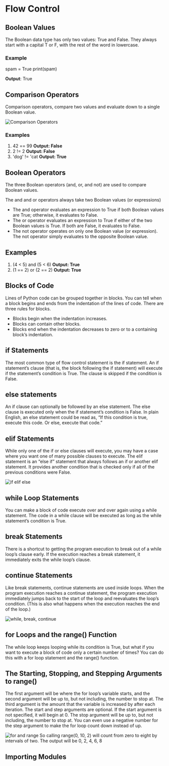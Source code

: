 # Flow Control

## Boolean Values
The Boolean data type has only two values: True and False. They always start with a capital T or F, with the rest of the word in lowercase. 
### Example
spam = True
print(spam)

**Output**: True

## Comparison Operators
Comparison operators, compare two values and evaluate down to a single Boolean value.

![Comparison Operators]()

### Examples
1. 42 == 99        **Output: False**
2. 2 != 2          **Output: False**
3. 'dog' != 'cat   **Output: True**

## Boolean Operators
The three Boolean operators (and, or, and not) are used to compare Boolean values.

The and and or operators always take two Boolean values (or expressions)
* The and operator evaluates an expression to True if both Boolean values are True; otherwise, it evaluates to False. 
* The or operator evaluates an expression to True if either of the two Boolean values is True. If both are False, it evaluates to False.
* The not operator operates on only one Boolean value (or expression). The not operator simply evaluates to the opposite Boolean value.

## Examples
1. (4 < 5) and (5 < 6)
**Output: True**
2. (1 == 2) or (2 == 2)
**Output: True**

## Blocks of Code
Lines of Python code can be grouped together in blocks. You can tell when a block begins and ends from the indentation of the lines of code. There are three rules for blocks.

* Blocks begin when the indentation increases.
* Blocks can contain other blocks.
* Blocks end when the indentation decreases to zero or to a containing block’s indentation.

## if Statements
The most common type of flow control statement is the if statement. An if statement’s clause (that is, the block following the if statement) will execute if the statement’s condition is True. The clause is skipped if the condition is False.

## else statements
An if clause can optionally be followed by an else statement. The else clause is executed only when the if statement’s condition is False. In plain English, an else statement could be read as, “If this condition is true, execute this code. Or else, execute that code.” 

## elif Statements
While only one of the if or else clauses will execute, you may have a case where you want one of many possible clauses to execute. The elif statement is an “else if” statement that always follows an if or another elif statement. It provides another condition that is checked only if all of the previous conditions were False. 

![if elif else]()

## while Loop Statements
You can make a block of code execute over and over again using a while statement. The code in a while clause will be executed as long as the while statement’s condition is True.

## break Statements
There is a shortcut to getting the program execution to break out of a while loop’s clause early. If the execution reaches a break statement, it immediately exits the while loop’s clause.

## continue Statements
Like break statements, continue statements are used inside loops. When the program execution reaches a continue statement, the program execution immediately jumps back to the start of the loop and reevaluates the loop’s condition. (This is also what happens when the execution reaches the end of the loop.)

![while, break, continue]()

## for Loops and the range() Function
The while loop keeps looping while its condition is True, but what if you want to execute a block of code only a certain number of times? You can do this with a for loop statement and the range() function.

## The Starting, Stopping, and Stepping Arguments to range()
The first argument will be where the for loop’s variable starts, and the second argument will be up to, but not including, the number to stop at. The third argument is the amount that the variable is increased by after each iteration. The start and step arguments are optional. If the start argument is not specified, it will begin at 0. The stop argument will be up to, but not including, the number to stop at. You can even use a negative number for the step argument to make the for loop count down instead of up.

![for and range]()
So calling range(0, 10, 2) will count from zero to eight by intervals of two. The output will be 0, 2, 4, 6, 8

## Importing Modules




